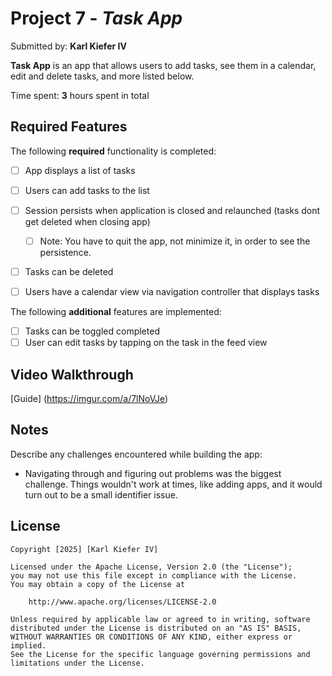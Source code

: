 # Project 7 - *Task App*

Submitted by: **Karl Kiefer IV**

**Task App** is an app that allows users to add tasks, see them in a calendar, edit and delete tasks, and more listed below.

Time spent: **3** hours spent in total

## Required Features

The following **required** functionality is completed:

- [ ] App displays a list of tasks
- [ ] Users can add tasks to the list
- [ ] Session persists when application is closed and relaunched (tasks dont get deleted when closing app) 
  - [ ] Note: You have to quit the app, not minimize it, in order to see the persistence.
- [ ] Tasks can be deleted
- [ ] Users have a calendar view via navigation controller that displays tasks	


The following **additional** features are implemented:

- [ ] Tasks can be toggled completed
- [ ] User can edit tasks by tapping on the task in the feed view

## Video Walkthrough

[Guide] (https://imgur.com/a/7lNoVJe)

## Notes

Describe any challenges encountered while building the app:

- Navigating through and figuring out problems was the biggest challenge. Things wouldn't work at times, like adding apps, and it would turn out to be a small identifier issue.


## License

    Copyright [2025] [Karl Kiefer IV]

    Licensed under the Apache License, Version 2.0 (the "License");
    you may not use this file except in compliance with the License.
    You may obtain a copy of the License at

        http://www.apache.org/licenses/LICENSE-2.0

    Unless required by applicable law or agreed to in writing, software
    distributed under the License is distributed on an "AS IS" BASIS,
    WITHOUT WARRANTIES OR CONDITIONS OF ANY KIND, either express or implied.
    See the License for the specific language governing permissions and
    limitations under the License.
